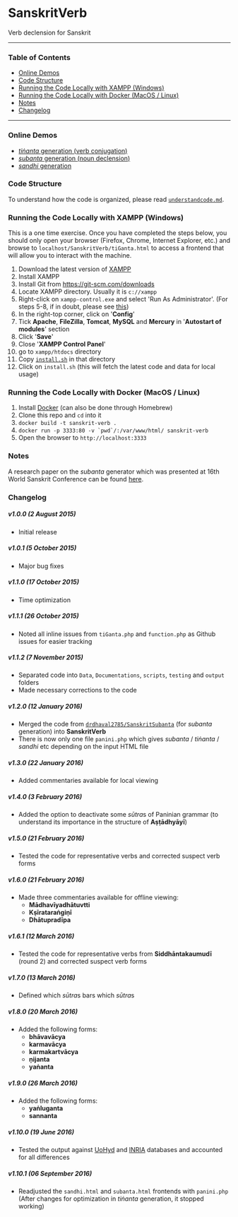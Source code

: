 SanskritVerb
==============

Verb declension for Sanskrit

---

### Table of Contents

- [Online Demos](#online-demos)
- [Code Structure](#code-structure)
- [Running the Code Locally with XAMPP (Windows)](#running-the-code-locally-with-xampp-windows)
- [Running the Code Locally with Docker (MacOS / Linux)](#running-the-code-locally-with-docker-macos--linux)
- [Notes](#notes)
- [Changelog](#changelog)

---

### Online Demos

* [*tiṅanta* generation (verb conjugation)](http://www.sanskritworld.in/sanskrittool/SanskritVerb/tiGanta.html)
* [*subanta* generation (noun declension)](http://www.sanskritworld.in/sanskrittool/subanta.html)
* [*sandhi* generation](http://www.sanskritworld.in/sanskrittool/sandhi.html)

### Code Structure

To understand how the code is organized, please read [`understandcode.md`](https://github.com/drdhaval2785/SanskritVerb/blob/master/Documentations/understandcode.md).

### Running the Code Locally with XAMPP (Windows)

This is a one time exercise. Once you have completed the steps below, you should only open your browser (Firefox, Chrome, Internet Explorer, etc.) and browse to `localhost/SanskritVerb/tiGanta.html` to access a frontend that will allow you to interact with the machine.

1. Download the latest version of [XAMPP](https://www.apachefriends.org/index.html)
2. Install XAMPP
3. Install Git from https://git-scm.com/downloads
4. Locate XAMPP directory. Usually it is `c://xampp`
5. Right-click on `xampp-control.exe` and select 'Run As Administrator'. (For steps 5-8, if in doubt, please see [this](http://stackoverflow.com/questions/20960296/how-to-start-apache-and-mysql-automatically-when-windows-8-comes-up))
6. In the right-top corner, click on '**Config**'
7. Tick **Apache**, **FileZilla**, **Tomcat**, **MySQL** and **Mercury** in '**Autostart of modules**' section
8. Click '**Save**'
9. Close '**XAMPP Control Panel**'
10. go to `xampp/htdocs` directory
11. Copy [`install.sh`](https://github.com/drdhaval2785/SanskritVerb/blob/master/install.sh) in that directory
12. Click on `install.sh` (this will fetch the latest code and data for local usage)

### Running the Code Locally with Docker (MacOS / Linux)

1. Install [Docker](https://www.docker.com/) (can also be done through Homebrew)
2. Clone this repo and `cd` into it
3. `docker build -t sanskrit-verb .`
4. ``docker run -p 3333:80 -v `pwd`/:/var/www/html/ sanskrit-verb``
5. Open the browser to `http://localhost:3333`

### Notes

A research paper on the *subanta* generator which was presented at 16th World Sanskrit Conference can be found [here](http://www.sanskritworld.in/index/detailview/book_id/prakriyapradarshini).

### Changelog

##### **v1.0.0** (2 August 2015)
* Initial release

##### **v1.0.1** (5 October 2015)
* Major bug fixes

##### **v1.1.0** (17 October 2015)
* Time optimization

##### **v1.1.1** (26 October 2015)
* Noted all inline issues from `tiGanta.php` and `function.php` as Github issues for easier tracking

##### **v1.1.2** (7 November 2015)
* Separated code into `Data`, `Documentations`, `scripts`, `testing` and `output` folders
* Made necessary corrections to the code

##### **v1.2.0** (12 January 2016)
* Merged the code from [`drdhaval2785/SanskritSubanta`](https://github.com/drdhaval2785/SanskritSubanta) (for *subanta* generation) into **SanskritVerb**
* There is now only one file `panini.php` which gives *subanta* / *tiṅanta* / *sandhi* etc depending on the input HTML file

##### **v1.3.0** (22 January 2016)
* Added commentaries available for local viewing

##### **v1.4.0** (3 February 2016)
* Added the option to deactivate some *sūtra*s of Paninian grammar (to understand its importance in the structure of **Aṣṭādhyāyī**)

##### **v1.5.0** (21 February 2016)
* Tested the code for representative verbs and corrected suspect verb forms

##### **v1.6.0** (21 February 2016)
* Made three commentaries available for offline viewing:
    * **Mādhavīyadhātuvtti**
    * **Kṣīrataraṅgiṇī**
    * **Dhātupradīpa**

##### **v1.6.1** (12 March 2016)
* Tested the code for representative verbs from **Siddhāntakaumudī** (round 2) and corrected suspect verb forms

##### **v1.7.0** (13 March 2016)
* Defined which *sūtra*s bars which *sūtra*s

##### **v1.8.0** (20 March 2016)
* Added the following forms:
    * **bhāvavācya**
    * **karmavācya**
    * **karmakartvācya**
    * **ṇijanta**
    * **yaṅanta**

##### **v1.9.0** (26 March 2016)
* Added the following forms:
    * **yaṅluganta**
    * **sannanta**

##### **v1.10.0** (19 June 2016)
* Tested the output against [UoHyd](http://sanskrit.uohyd.ac.in/scl/) and [INRIA](http://sanskrit.inria.fr/DATA/XML/SL_morph.tar.gz) databases and accounted for all differences

##### **v1.10.1** (06 September 2016)
* Readjusted the `sandhi.html` and `subanta.html` frontends with `panini.php` (After changes for optimization in *tiṅanta* generation, it stopped working)
